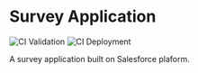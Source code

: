 # Survey Application

![CI Validation](https://github.com/akshaygupta-dev/SurveyApplication/actions/workflows/runDeltaValidation.yml/badge.svg?branch=master) ![CI Deployment](https://github.com/akshaygupta-dev/SurveyApplication/actions/workflows/runDeltaDeployment.yml/badge.svg?branch=master)

A survey application built on Salesforce plaform.
